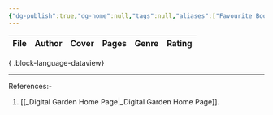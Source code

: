 ```yaml
---
{"dg-publish":true,"dg-home":null,"tags":null,"aliases":["Favourite Books","Go To Favourite Books"],"permalink":"/library/books/favourite-books/","dgPassFrontmatter":true,"updated":"2025-02-19T18:20:42.000+05:30"}
---
```


| File | Author | Cover | Pages | Genre | Rating |
| ---- | ------ | ----- | ----- | ----- | ------ |

{ .block-language-dataview}

---

References:-
1. [[_Digital Garden Home Page\|_Digital Garden Home Page]].